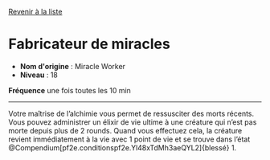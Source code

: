 [Revenir à la liste](..)

# Fabricateur de miracles

 * **Nom d'origine** : Miracle Worker
 * **Niveau** : 18


<p><strong>Fréquence</strong> une fois toutes les 10 min</p>
<hr>
<p>Votre maîtrise de l’alchimie vous permet de ressusciter des morts récents. Vous pouvez administrer un élixir de vie ultime à une créature qui n’est pas morte depuis plus de 2 rounds. Quand vous effectuez cela, la créature revient immédiatement à la vie avec 1 point de vie et se trouve dans l’état @Compendium[pf2e.conditionspf2e.Yl48xTdMh3aeQYL2]{blessé} 1.</p>